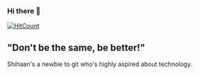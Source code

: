 ### Hi there 👋

[![HitCount](http://hits.dwyl.com/theneoterik/theneoterik.svg)](http://hits.dwyl.com/theneoterik/theneoterik)

<!--
**theneoterik/theneoterik** is a ✨ _special_ ✨ repository because its `README.md` (this file) appears on your GitHub profile.


                
-->
## "Don't be the same, be better!" ##

Shihaan's a newbie to git who's highly aspired about technology.

